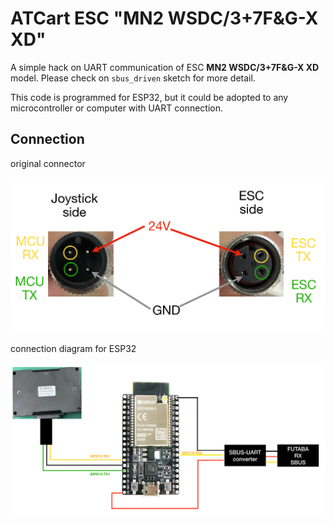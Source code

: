 # ATCart ESC "MN2 WSDC/3+7F&G-X XD"

A simple hack on UART communication of ESC **MN2 WSDC/3+7F&G-X XD** model. Please check on `sbus_driven` sketch for more detail.

This code is programmed for ESP32, but it could be adopted to any microcontroller or computer with UART connection.

## Connection

original connector 

![](images/connector_pin_assign.png)

connection diagram for ESP32

![](images/esp32_connection_diagram.png)

